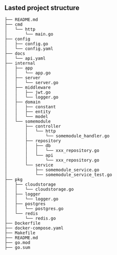 ## Lasted project structure
<pre>
├── README.md
├── cmd
│   └── http
│       └── main.go
├── config
│   ├── config.go
│   └── config.yaml
├── docs
│   └── api.yaml
├── internal
│   ├── app
│   │   └── app.go
│   ├── server
│   │   └── server.go
│   ├── middleware
│   │   ├── jwt.go
│   │   └── logger.go
│   ├── domain
│   │   ├── constant
│   │   ├── entity
│   │   └── model
│   └── somemodule
│       ├── controller
│       │   └── http
│       │       └── somemodule_handler.go
│       ├── repository
│       │   ├── db
│       │   │   └── xxx_repository.go
│       │   └── api
│       │       └── xxx_repository.go
│       └── service
│           ├── somemodule_service.go
│           └── somemodule_service_test.go
├── pkg
│   ├── cloudstorage
│   │   └── cloudstorage.go
│   ├── logger
│   │   └── logger.go
│   ├── postgres
│   │   └── postgres.go
│   └── redis
│       └── redis.go
├── Dockerfile
├── docker-compose.yaml
├── Makefile
├── README.md
├── go.mod
├── go.sum
</pre>